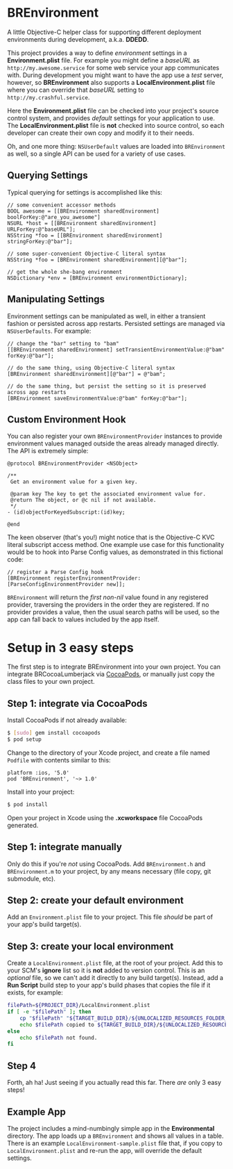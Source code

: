 BREnvironment
=============

A little Objective-C helper class for supporting different deployment environments during development, a.k.a. **DDEDD**.

This project provides a way to define *environment* settings in a **Environment.plist** file. For example you might define a *baseURL* as `http://my.awesome.service` for some web service your app communicates with. During development you might want to have the app use a *test* server, however, so **BREnvironment** also supports a **LocalEnvironment.plist** file where you can override that *baseURL* setting to `http://my.crashful.service`.

Here the **Environment.plist** file can be checked into your project's source control system, and provides *default* settings for your application to use. The **LocalEnvironment.plist** file is **not** checked into source control, so each developer can create their own copy and modify it to their needs.

Oh, and one more thing: `NSUserDefault` values are loaded into `BREnvironment` as well, so a single API can be used for a variety of use cases.


Querying Settings
-----------------

Typical querying for settings is accomplished like this:
	
```objc
// some convenient accessor methods
BOOL awesome = [[BREnvironment sharedEnvironment] boolForKey:@"are_you_awesome"]
NSURL *host = [[BREnvironment sharedEnvironment] URLForKey:@"baseURL"];
NSString *foo = [[BREnvironment sharedEnvironment] stringForKey:@"bar"];

// some super-convenient Objective-C literal syntax
NSString *foo = [BREnvironment sharedEnvironment][@"bar"];

// get the whole she-bang environment
NSDictionary *env = [BREnvironment environmentDictionary];
```


Manipulating Settings
---------------------

Environment settings can be manipulated as well, in either a transient fashion or persisted across app restarts. Persisted settings are managed via `NSUserDefaults`. For example:

```objc
// change the "bar" setting to "bam"
[[BREnvironment sharedEnvironment] setTransientEnvironmentValue:@"bam" forKey:@"bar"];

// do the same thing, using Objective-C literal syntax
[BREnvironment sharedEnvironment][@"bar"] = @"bam";

// do the same thing, but persist the setting so it is preserved across app restarts
[BREnvironment saveEnvironmentValue:@"bam" forKey:@"bar"];
```


Custom Environment Hook
-----------------------

You can also register your own `BREnvironmentProvider` instances to provide environment values managed outside the areas already managed directly. The API is extremely simple:

```objc
@protocol BREnvironmentProvider <NSObject>

/**
 Get an environment value for a given key.
 
 @param key The key to get the associated environment value for.
 @return The object, or @c nil if not available.
 */
- (id)objectForKeyedSubscript:(id)key;

@end
```

The keen observer (that's you!) might notice that is the Objective-C KVC literal subscript access method. One example use case for this functionality would be to hook into Parse Config values, as demonstrated in this fictional code:

```objc
// register a Parse Config hook
[BREnvironment registerEnvironmentProvider:[ParseConfigEnvironmentProvider new]];
```

`BREnvironment` will return the *first non-nil* value found in any registered provider, traversing the providers in the order they are registered. If no provider provides a value, then the usual search paths will be used, so the app can fall back to values included by the app itself.

# Setup in 3 easy steps

The first step is to integrate BREnvironment into your own project. You can integrate
BRCocoaLumberjack via [CocoaPods](http://cocoapods.org/), or manually just copy the
class files to your own project.

## Step 1: integrate via CocoaPods

Install CocoaPods if not already available:

```bash
$ [sudo] gem install cocoapods
$ pod setup
```

Change to the directory of your Xcode project, and create a file named `Podfile` with
contents similar to this:

	platform :ios, '5.0' 
	pod 'BREnvironment', '~> 1.0'

Install into your project:

``` bash
$ pod install
```

Open your project in Xcode using the **.xcworkspace** file CocoaPods generated.

## Step 1: integrate manually

Only do this if you're *not* using CocoaPods. Add `BREnvironment.h` and `BREnvironment.m` to your project, by any means necessary (file copy, git submodule, etc).

## Step 2: create your default environment

Add an `Environment.plist` file to your project. This file *should* be part of your app's build target(s).


## Step 3: create your local environment

Create a `LocalEnvironment.plist` file, at the root of your project. Add this to your SCM's **ignore** list so it is **not** added to version control. This is an *optional* file, so we can't add it directly to any build target(s). Instead, add a **Run Script** build step to your app's build phases that copies the file if it exists, for example:

```sh
filePath=${PROJECT_DIR}/LocalEnvironment.plist
if [ -e "$filePath" ]; then
	cp "$filePath" "${TARGET_BUILD_DIR}/${UNLOCALIZED_RESOURCES_FOLDER_PATH}/"
	echo $filePath copied to ${TARGET_BUILD_DIR}/${UNLOCALIZED_RESOURCES_FOLDER_PATH}
else
	echo $filePath not found.
fi
```

## Step 4

Forth, ah ha! Just seeing if you actually read this far. There *are* only 3 easy steps!


Example App
-----------

The project includes a mind-numbingly simple app in the **Environmental** directory. The app loads up a `BREnvironment` and shows all values in a table. There is an example `LocalEnvironment-sample.plist` file that, if you copy to `LocalEnvironment.plist` and re-run the app, will override the default settings.
